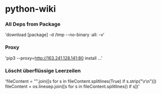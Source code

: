# python-wiki

### All Deps from Package
'download [package] -d /tmp --no-binary :all: -v'

### Proxy
'pip3 --proxy=http://163.241.128.141:80 install ...'

### Löscht überflüssige Leerzeilen
'fileContent = "".join([s for s in fileContent.splitlines(True) if s.strip("\r\n")])
fileContent = os.linesep.join([s for s in fileContent.splitlines() if s])'
